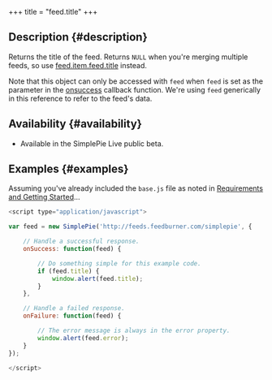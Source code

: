 +++
title = "feed.title"
+++

## Description {#description}

Returns the title of the feed. Returns `NULL` when you're merging multiple feeds, so use <a href="@/wiki/live/reference/feed.item.feed.title.md" class="wikilink2">feed.item.feed.title</a> instead.

<div class="warning">

Note that this object can only be accessed with `feed` when `feed` is set as the parameter in the <a href="@/wiki/live/reference/onsuccess.md" class="wikilink2">onsuccess</a> callback function. We're using `feed` generically in this reference to refer to the feed's data.

</div>

## Availability {#availability}

- Available in the SimplePie Live public beta.

## Examples {#examples}

Assuming you've already included the `base.js` file as noted in [Requirements and Getting Started](@/wiki/live/setup/_index.md)…

```javascript
<script type="application/javascript">

var feed = new SimplePie('http://feeds.feedburner.com/simplepie', {

    // Handle a successful response.
    onSuccess: function(feed) {

        // Do something simple for this example code.
        if (feed.title) {
            window.alert(feed.title);
        }
    },

    // Handle a failed response.
    onFailure: function(feed) {

        // The error message is always in the error property.
        window.alert(feed.error);
    }
});

</script>
```
